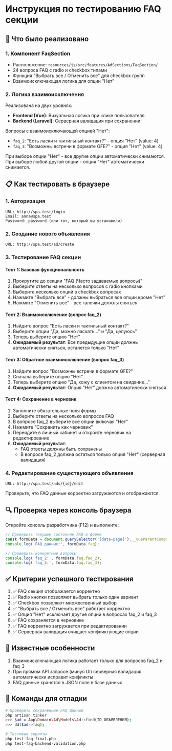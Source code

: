 # Инструкция по тестированию FAQ секции

## 🎯 Что было реализовано

### 1. Компонент FaqSection
- Расположение: `resources/js/src/features/AdSections/FaqSection/`
- 24 вопроса FAQ с radio и checkbox типами
- Функция "Выбрать все / Отменить все" для checkbox групп
- Взаимоисключающая логика для опции "Нет"

### 2. Логика взаимоисключения
Реализована на двух уровнях:
- **Frontend (Vue)**: Визуальная логика при клике пользователя
- **Backend (Laravel)**: Серверная валидация при сохранении

Вопросы с взаимоисключающей опцией "Нет":
- `faq_2`: "Есть ласки и тактильный контакт?" - опция "Нет" (value: 4)
- `faq_3`: "Возможны встречи в формате GFE?" - опция "Нет" (value: 4)

При выборе опции "Нет" - все другие опции автоматически снимаются.
При выборе любой другой опции - опция "Нет" автоматически снимается.

## 📋 Как тестировать в браузере

### 1. Авторизация
```
URL: http://spa.test/login
Email: anna@spa.test
Password: password (или тот, который вы установили)
```

### 2. Создание нового объявления
```
URL: http://spa.test/ad/create
```

### 3. Тестирование FAQ секции

#### Тест 1: Базовая функциональность
1. Прокрутите до секции "FAQ (Часто задаваемые вопросы)"
2. Выберите ответы на несколько вопросов с radio кнопками
3. Выберите несколько опций в checkbox вопросах
4. Нажмите "Выбрать все" - должны выбраться все опции кроме "Нет"
5. Нажмите "Отменить все" - все галочки должны сняться

#### Тест 2: Взаимоисключение (вопрос faq_2)
1. Найдите вопрос "Есть ласки и тактильный контакт?"
2. Выберите опции "Да, можно ласкать..." и "Да, целуюсь"
3. Теперь выберите опцию "Нет"
4. **Ожидаемый результат**: Все предыдущие опции должны автоматически сняться, останется только "Нет"

#### Тест 3: Обратное взаимоисключение (вопрос faq_3)
1. Найдите вопрос "Возможны встречи в формате GFE?"
2. Сначала выберите опцию "Нет"
3. Теперь выберите опцию "Да, хожу с клиентом на свидание..."
4. **Ожидаемый результат**: Опция "Нет" должна автоматически сняться

#### Тест 4: Сохранение в черновик
1. Заполните обязательные поля формы
2. Выберите ответы на несколько вопросов FAQ
3. В вопросе faq_2 выберите все опции включая "Нет"
4. Нажмите "Сохранить как черновик"
5. Перейдите в личный кабинет и откройте черновик на редактирование
6. **Ожидаемый результат**: 
   - FAQ ответы должны быть сохранены
   - В вопросе faq_2 должна остаться только опция "Нет" (серверная валидация)

### 4. Редактирование существующего объявления
```
URL: http://spa.test/ads/{id}/edit
```
Проверьте, что FAQ данные корректно загружаются и отображаются.

## 🔍 Проверка через консоль браузера

Откройте консоль разработчика (F12) и выполните:

```javascript
// Проверить текущее состояние FAQ в форме
const formData = document.querySelector('[data-page]').__vueParentComponent.ctx.form;
console.log('FAQ данные:', formData.faq);

// Проверить конкретные вопросы
console.log('faq_2:', formData.faq.faq_2);
console.log('faq_3:', formData.faq.faq_3);
```

## ✅ Критерии успешного тестирования

1. ✅ FAQ секция отображается корректно
2. ✅ Radio кнопки позволяют выбрать только один вариант
3. ✅ Checkbox позволяют множественный выбор
4. ✅ "Выбрать все / Отменить все" работает корректно
5. ✅ Опция "Нет" исключает другие опции в вопросах faq_2 и faq_3
6. ✅ FAQ сохраняется в черновике
7. ✅ FAQ корректно загружается при редактировании
8. ✅ Серверная валидация очищает конфликтующие опции

## 🐛 Известные особенности

1. Взаимоисключающая логика работает только для вопросов faq_2 и faq_3
2. При прямом API запросе (минуя UI) серверная валидация автоматически исправит конфликты
3. FAQ данные хранятся в JSON поле в базе данных

## 📝 Команды для отладки

```bash
# Проверить сохраненные FAQ данные
php artisan tinker
>>> $ad = App\Domain\Ad\Models\Ad::find(ID_ОБЪЯВЛЕНИЯ);
>>> dd($ad->faq);

# Тестовые скрипты
php test-faq-final.php
php test-faq-backend-validation.php
```